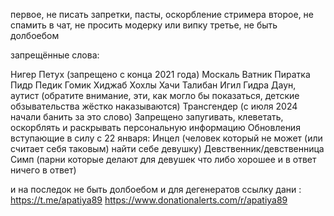 первое, не писать запретки, пасты, оскорбление стримера
второе, не спамить в чат, не просить модерку или випку 
третье, не быть долбоебом


запрещённые слова:


 Нигер
Петух (запрещено с конца 2021 года)
Москаль
Ватник
Пиратка
Пидр
Педик
Гомик
Хиджаб
Хохлы
Хачи
Талибан
Игил
Гидра
Даун, аутист (обратите внимание, эти, как могло бы показаться, детские обзывательства жёстко наказываются)
Трансгендер (с июля 2024 начали банить за это слово)
Запрещено запугивать, клеветать, оскорблять и раскрывать персональную информацию
Обновления вступающие в силу с 22 января:
Инцел (человек который не может (или считает себя таковым) найти себе девушку)
Девственник/девственница
Симп (парни которые делают для девушек что либо хорошее и в ответ ничего в ответ)






и на последок не быть долбоебом и для дегенератов ссылку дани :  https://t.me/apatiya89   https://www.donationalerts.com/r/apatiya89
